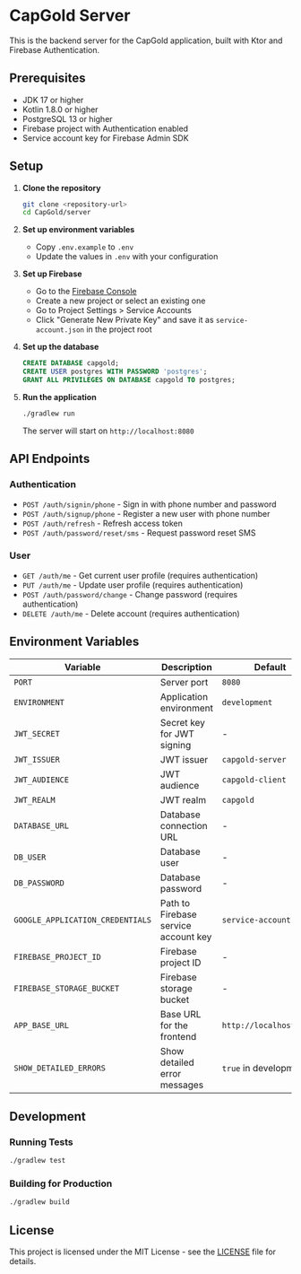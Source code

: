 # CapGold Server

This is the backend server for the CapGold application, built with Ktor and Firebase Authentication.

## Prerequisites

- JDK 17 or higher
- Kotlin 1.8.0 or higher
- PostgreSQL 13 or higher
- Firebase project with Authentication enabled
- Service account key for Firebase Admin SDK

## Setup

1. **Clone the repository**
   ```bash
   git clone <repository-url>
   cd CapGold/server
   ```

2. **Set up environment variables**
   - Copy `.env.example` to `.env`
   - Update the values in `.env` with your configuration

3. **Set up Firebase**
   - Go to the [Firebase Console](https://console.firebase.google.com/)
   - Create a new project or select an existing one
   - Go to Project Settings > Service Accounts
   - Click "Generate New Private Key" and save it as `service-account.json` in the project root

4. **Set up the database**
   ```sql
   CREATE DATABASE capgold;
   CREATE USER postgres WITH PASSWORD 'postgres';
   GRANT ALL PRIVILEGES ON DATABASE capgold TO postgres;
   ```

5. **Run the application**
   ```bash
   ./gradlew run
   ```

   The server will start on `http://localhost:8080`

## API Endpoints

### Authentication

- `POST /auth/signin/phone` - Sign in with phone number and password
- `POST /auth/signup/phone` - Register a new user with phone number
- `POST /auth/refresh` - Refresh access token
- `POST /auth/password/reset/sms` - Request password reset SMS

### User

- `GET /auth/me` - Get current user profile (requires authentication)
- `PUT /auth/me` - Update user profile (requires authentication)
- `POST /auth/password/change` - Change password (requires authentication)
- `DELETE /auth/me` - Delete account (requires authentication)

## Environment Variables

| Variable | Description | Default |
|----------|-------------|---------|
| `PORT` | Server port | `8080` |
| `ENVIRONMENT` | Application environment | `development` |
| `JWT_SECRET` | Secret key for JWT signing | - |
| `JWT_ISSUER` | JWT issuer | `capgold-server` |
| `JWT_AUDIENCE` | JWT audience | `capgold-client` |
| `JWT_REALM` | JWT realm | `capgold` |
| `DATABASE_URL` | Database connection URL | - |
| `DB_USER` | Database user | - |
| `DB_PASSWORD` | Database password | - |
| `GOOGLE_APPLICATION_CREDENTIALS` | Path to Firebase service account key | `service-account.json` |
| `FIREBASE_PROJECT_ID` | Firebase project ID | - |
| `FIREBASE_STORAGE_BUCKET` | Firebase storage bucket | - |
| `APP_BASE_URL` | Base URL for the frontend | `http://localhost:3000` |
| `SHOW_DETAILED_ERRORS` | Show detailed error messages | `true` in development |

## Development

### Running Tests

```bash
./gradlew test
```

### Building for Production

```bash
./gradlew build
```

## License

This project is licensed under the MIT License - see the [LICENSE](LICENSE) file for details.
